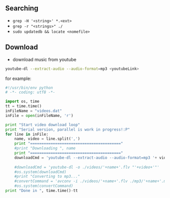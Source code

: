 <!-- 
.. link: 
.. description: 
.. tags: 
.. date: 2013/08/22 12:18:45
.. title: System tricks
.. slug: system-tricks
-->

## Searching

* `grep -H '<string>' *.<ext>`
* `grep -r "<strings>" ./`
* `sudo updatedb && locate <nomefile>`

## Download

* download music from youtube
````bash
youtube-dl --extract-audio --audio-format=mp3 <youtubeLink>
````
for example:    
````python
#!/usr/bin/env python
# -*- coding: utf8 -*- 

import os, time
tt = time.time()
inFileName = "videos.dat"
inFile = open(inFileName, 'r')

print "Start video download loop"
print "Serial version, parallel is work in progress!:P"
for line in inFile:
	name, video = line.split(',')
	print "========================================"
	#print "Downloading ", name
	print "========================================"
	downloadCmd = 'youtube-dl --extract-audio --audio-format=mp3 '+ videos
	
	#downloadCmd = 'youtube-dl -o ./videos/'+name+'.flv "'+video+'"'
	#os.system(downloadCmd)
	#print "Converting to mp3..."
	#convertCommand = 'avconv -i ./videos/'+name+'.flv ./mp3/'+name+'.mp3'
	#os.system(convertCommand)
print "Done in ", time.time()-tt
````